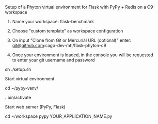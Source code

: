 
Setup of a Phyton virtual environment for Flask with PyPy + Redis on a C9 workspace

1) Name your workspace: flask-benchmark

2) Choose "custom template" as workspace configuration

3) On input "Clone from Git or Mercurial URL (optional)" enter: git@github.com:cagp-dev-mtl/flask-phyton-c9

4) Once your environment is loaded, in the console you will be requested to enter your git username and password

sh ./setup.sh

Start virtual environment

cd ~/pypy-venv/ 

. bin/activate

Start web server (PyPy, Flask)

cd ~/workspace pypy YOUR_APPLICATION_NAME.py
